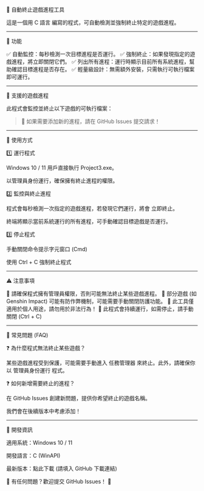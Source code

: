 🛑 自動終止遊戲進程工具

這是一個用 C 語言 編寫的程式，可自動檢測並強制終止特定的遊戲進程。


---

📌 功能

✅ 自動監控：每秒檢測一次目標進程是否運行。
✅ 強制終止：如果發現指定的遊戲進程，將立即關閉它們。
✅ 列出所有進程：運行時顯示目前所有系統進程，幫助確認目標進程是否存在。
✅ 輕量級設計：無需額外安裝，只需執行可執行檔案即可運行。


---

🎯 支援的遊戲進程

此程式會監控並終止以下遊戲的可執行檔案：

> 📢 如果需要添加新的進程，請在 GitHub Issues 提交請求！




---

🔧 使用方式

1️⃣ 運行程式

Windows 10 / 11 用戶直接執行 Project3.exe。

以管理員身份運行，確保擁有終止進程的權限。


2️⃣ 監控與終止進程

程式會每秒檢測一次指定的遊戲進程，若發現它們運行，將會 立即終止。

終端將顯示當前系統運行的所有進程，可手動確認目標遊戲是否運行。


3️⃣ 停止程式

手動關閉命令提示字元窗口 (Cmd)

使用 Ctrl + C 強制終止程式



---

⚠ 注意事項

🚨 請確保程式擁有管理員權限，否則可能無法終止某些遊戲進程。
🚨 部分遊戲 (如 Genshin Impact) 可能有防作弊機制，可能需要手動關閉防護功能。
🚨 此工具僅適用於個人用途，請勿用於非法行為！
🚨 此程式會持續運行，如需停止，請手動關閉 (Ctrl + C)


---

📢 常見問題 (FAQ)

❓ 為什麼程式無法終止某些遊戲？

某些遊戲進程受到保護，可能需要手動進入 任務管理器 來終止。此外，請確保你以 管理員身份運行 程式。

❓ 如何新增需要終止的進程？

在 GitHub Issues 創建新問題，提供你希望終止的遊戲名稱。

我們會在後續版本中考慮添加！



---

📌 開發資訊

適用系統：Windows 10 / 11

開發語言：C (WinAPI)

最新版本：點此下載 (請填入 GitHub 下載連結)


📢 有任何問題？歡迎提交 GitHub Issues！ 🚀

